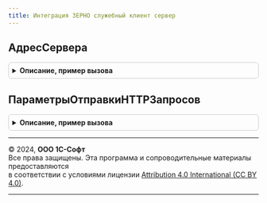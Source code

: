 ```yaml
---
title: Интеграция ЗЕРНО служебный клиент сервер
---
```



## АдресСервера
<details style="margin: 1em 0; padding: 0.5em; border: 1px solid #ccc; border-radius: 6px;">

<summary style="font-weight: bold; cursor: pointer;">Описание, пример вызова</summary>

```bsl

// Возвращает адрес сервера ЗЕРНО.
//
// Возвращаемое значение:
//  Строка - адрес сервера ЗЕРНО.
//
Функция АдресСервера() Экспорт
```

Пример вызова
```bsl
Результат = ИнтеграцияЗЕРНОСлужебныйКлиентСервер.АдресСервера() 
```
</details>

## ПараметрыОтправкиHTTPЗапросов
<details style="margin: 1em 0; padding: 0.5em; border: 1px solid #ccc; border-radius: 6px;">

<summary style="font-weight: bold; cursor: pointer;">Описание, пример вызова</summary>

```bsl

// Возвращает параметры для отправки HTTP запросов МОТП.
//
// Возвращаемое значение:
// 	Структура - Описание:
// * ИспользоватьЗащищенноеСоединение - Булево - Признак использования SSL.
// * Таймаут - Число - Таймаут соединения.
// * Порт - Число - Порт соединения.
// * Сервер - Строка - Адрес сервера.
// * ПредставлениеСервиса - Строка - Представления сервиса.
//
Функция ПараметрыОтправкиHTTPЗапросов() Экспорт
```

Пример вызова
```bsl
Результат = ИнтеграцияЗЕРНОСлужебныйКлиентСервер.ПараметрыОтправкиHTTPЗапросов() 
```
</details>

---

© 2024, **ООО 1С-Софт**  
Все права защищены. Эта программа и сопроводительные материалы предоставляются  
в соответствии с условиями лицензии [Attribution 4.0 International (CC BY 4.0)](https://creativecommons.org/licenses/by/4.0/legalcode).

---
